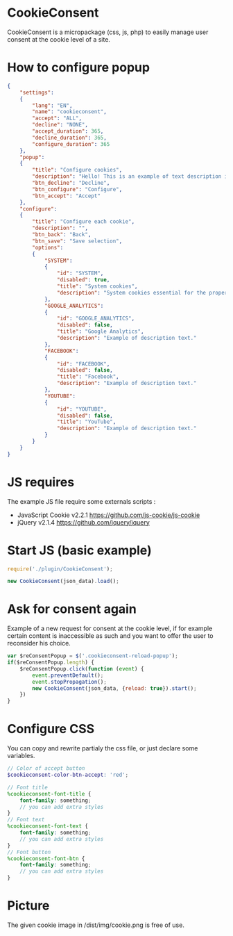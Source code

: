 # CookieConsent
CookieConsent is a micropackage (css, js, php) to easily manage user consent at the cookie level of a site.

# How to configure popup
```json
{ 
    "settings": 
    { 
        "lang": "EN",
        "name": "cookieconsent",
        "accept": "ALL",
        "decline": "NONE",
        "accept_duration": 365,
        "decline_duration": 365,
        "configure_duration": 365
    },
    "popup":
    {
        "title": "Configure cookies",
        "description": "Hello! This is an example of text description in cookie popup.",
        "btn_decline": "Decline",
        "btn_configure": "Configure",
        "btn_accept": "Accept"
    },
    "configure":
    {
        "title": "Configure each cookie",
        "description": "",
        "btn_back": "Back",
        "btn_save": "Save selection",
        "options":
        {
            "SYSTEM":
            {
                "id": "SYSTEM",
                "disabled": true,
                "title": "System cookies",
                "description": "System cookies essential for the proper functioning of the site."
            },
            "GOOGLE_ANALYTICS":
            {
                "id": "GOOGLE_ANALYTICS",
                "disabled": false,
                "title": "Google Analytics",
                "description": "Example of description text."
            },
            "FACEBOOK":
            {
                "id": "FACEBOOK",
                "disabled": false,
                "title": "Facebook",
                "description": "Example of description text."
            },
            "YOUTUBE":
            {
                "id": "YOUTUBE",
                "disabled": false,
                "title": "YouTube",
                "description": "Example of description text."
            }
        }
    }
}
```

# JS requires
The example JS file require some externals scripts :

- JavaScript Cookie v2.2.1 https://github.com/js-cookie/js-cookie
- jQuery v2.1.4 https://github.com/jquery/jquery

# Start JS (basic example)
```js
require('./plugin/CookieConsent');

new CookieConsent(json_data).load();
```

# Ask for consent again
Example of a new request for consent at the cookie level, if for example certain content is inaccessible as such and you want to offer the user to reconsider his choice.
```js
var $reConsentPopup = $('.cookieconsent-reload-popup');
if($reConsentPopup.length) {
    $reConsentPopup.click(function (event) {
        event.preventDefault();
        event.stopPropagation();
        new CookieConsent(json_data, {reload: true}).start();
    })
}
```

# Configure CSS
You can copy and rewrite partialy the css file, or just declare some variables.
```scss
// Color of accept button
$cookieconsent-color-btn-accept: 'red';

// Font title
%cookieconsent-font-title {
    font-family: something;
    // you can add extra styles
}
// Font text
%cookieconsent-font-text {
    font-family: something;
    // you can add extra styles
}
// Font button
%cookieconsent-font-btn {
    font-family: something;
    // you can add extra styles
}
```

# Picture
The given cookie image in /dist/img/cookie.png is free of use.
